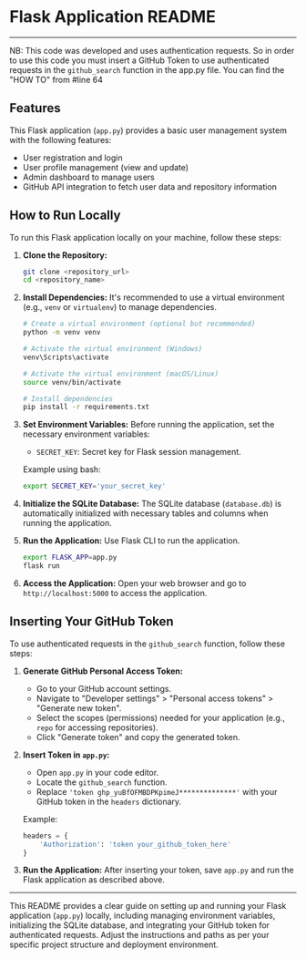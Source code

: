 # Flask Application README

---

NB: This code was developed and uses authentication requests. So in order to use this code you must insert a GitHub Token to use authenticated requests in the `github_search` function in the app.py file.
You can find the "HOW TO" from #line 64

## Features

This Flask application (`app.py`) provides a basic user management system with the following features:

- User registration and login
- User profile management (view and update)
- Admin dashboard to manage users
- GitHub API integration to fetch user data and repository information

## How to Run Locally

To run this Flask application locally on your machine, follow these steps:

1. **Clone the Repository:**
   ```bash
   git clone <repository_url>
   cd <repository_name>
   ```

2. **Install Dependencies:**
   It's recommended to use a virtual environment (e.g., `venv` or `virtualenv`) to manage dependencies.
   ```bash
   # Create a virtual environment (optional but recommended)
   python -m venv venv

   # Activate the virtual environment (Windows)
   venv\Scripts\activate

   # Activate the virtual environment (macOS/Linux)
   source venv/bin/activate

   # Install dependencies
   pip install -r requirements.txt
   ```

3. **Set Environment Variables:**
   Before running the application, set the necessary environment variables:
   - `SECRET_KEY`: Secret key for Flask session management.

   Example using bash:
   ```bash
   export SECRET_KEY='your_secret_key'
   ```

4. **Initialize the SQLite Database:**
   The SQLite database (`database.db`) is automatically initialized with necessary tables and columns when running the application.

5. **Run the Application:**
   Use Flask CLI to run the application.
   ```bash
   export FLASK_APP=app.py
   flask run
   ```

6. **Access the Application:**
   Open your web browser and go to `http://localhost:5000` to access the application.

## Inserting Your GitHub Token

To use authenticated requests in the `github_search` function, follow these steps:

1. **Generate GitHub Personal Access Token:**
   - Go to your GitHub account settings.
   - Navigate to "Developer settings" > "Personal access tokens" > "Generate new token".
   - Select the scopes (permissions) needed for your application (e.g., `repo` for accessing repositories).
   - Click "Generate token" and copy the generated token.

2. **Insert Token in `app.py`:**
   - Open `app.py` in your code editor.
   - Locate the `github_search` function.
   - Replace `'token ghp_yuBfOFMBDPKpimeJ**************'` with your GitHub token in the `headers` dictionary.

   Example:
   ```python
   headers = {
       'Authorization': 'token your_github_token_here'
   }
   ```

3. **Run the Application:**
   After inserting your token, save `app.py` and run the Flask application as described above.

---

This README provides a clear guide on setting up and running your Flask application (`app.py`) locally, including managing environment variables, initializing the SQLite database, and integrating your GitHub token for authenticated requests. Adjust the instructions and paths as per your specific project structure and deployment environment.
